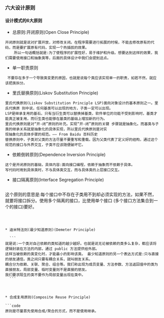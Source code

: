 ### 六大设计原则

#### 设计模式的6大原则

* 总原则:开闭原则(Open Close Principle)

```code
开闭原则就是说对扩展开放，对修改关闭。在程序需要进行拓展的时候，不能去修改原有的代码，而是要扩展原有代码，实现一个热插拔的效果。
    所以一句话概括就是:为了使程序的扩展性好，易于维护和升级。想要达到这样的效果，我们需要使用接口和抽象类等，后面的具体设计中我们会提到这点。
```



* 单一职责原则

```code
 不要存在多于一个导致类变更的原因，也就是说每个类应该实现单一的职责，如若不然，就应该把类拆分。
```



* 里氏替换原则(Liskov Substitution Principle)

```code
里氏代换原则(Liskov Substitution Principle LSP)面向对象设计的基本原则之一。里氏代换原 则中说，任何基类可以出现的地方，子类一定可以出现。
LSP是继承复用的基石，只有当衍生类可以替换掉基类，软件单位的功能不受到影响时，基类才能真正被复用，而衍生类也能够在基类的基础上增加新的行为。
里氏代换原则是对“开-闭”原则的补充。实现“开-闭”原则的关键 步骤就是抽象化。而基类与子类的继承关系就是抽象化的具体实现，所以里氏代换原则是对实
现抽象化的具体步骤的规范。—— From Baidu 百科历史
替换原则中，子类对父类的方法尽量不要重写和重载。因为父类代表了定义好的结构，通过这个规范的接口与外界交互，子类不应该随便破坏它。
```



* 依赖倒转原则(Dependence Inversion Principle)

```code
这个是开闭原则的基础，具体内容:面向接口编程，依赖于抽象而不依赖于具体。
写代码时用到具体类时，不与具体类交互，而与具体类的上层接口交互。
```



* 接口隔离原则(Interface Segregation Principle)

  ```code
这个原则的意思是:每个接口中不存在子类用不到却必须实现的方法，如果不然，就要将接口拆分。使用多个隔离的接口，比使用单个接口
(多个接口方法集合到一个的接口)要好。
  ```



* 迪米特法则(最少知道原则)(Demeter Principle)

    ```
就是说:一个类对自己依赖的类知道的越少越好。也就是说无论被依赖的类多么复杂，都应该将逻辑封装在方法的内部，通过 public 方法提供给外部。
这样当被依赖的类变化时，才能最小的影响该类。 最少知道原则的另一个表达方式是:只与直接的朋友通信。类之间只要有耦合关系，就叫朋友关系。
耦合分为依赖、关联、聚合、组合等。我们称出现为成员变量、方法参数、方法返回值中的类为直接朋友。局部变量、临时变量则不是直接的朋友。
我们要求陌生的类不要作为局部变量出现在类中。
    ```



* 合成复用原则(Composite Reuse Principle)

```code
原则是尽量首先使用合成/聚合的方式，而不是使用继承。
```

